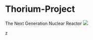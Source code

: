 # Thorium-Project
The Next Generation Nuclear Reactor 
 ![](https://img.shields.io/badge/Thorium%20Project-Reactor%20%2F%20DAV%20%2F%20dev%20%2F%20Architect%20%2F%20Thorium-green)

z
